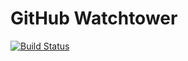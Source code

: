 # GitHub Watchtower

[![Build Status](https://img.shields.io/travis/lukaspustina/github-watchtower.svg?label=Build%20Status)](https://travis-ci.org/lukaspustina/github-watchtower)
